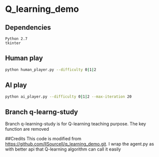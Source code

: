 # Q\_learning_demo

## Dependencies
```
Python 2.7
tkinter
```

## Human play
``` sh
python human_player.py --difficulty 0|1|2
```

## AI play
``` sh
python ai_player.py --difficulty 0|1|2 --max-iteration 20
```


## Branch q-learng-study
Branch q-learning-study is for Q-learning teaching purpose. The key function are removed


##Credits
This code is modified from https://github.com/llSourcell/q_learning_demo.git. I wrap the agent.py as with better api that Q-learning algorithm can call it easily